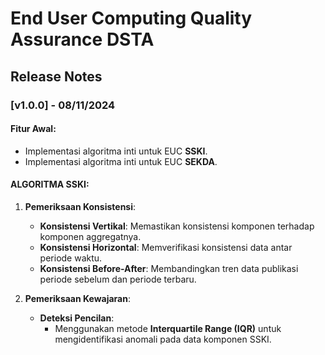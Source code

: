 # End User Computing Quality Assurance DSTA

## Release Notes

### [v1.0.0] - 08/11/2024

#### Fitur Awal:

- Implementasi algoritma inti untuk EUC **SSKI**.
- Implementasi algoritma inti untuk EUC **SEKDA**.

#### ALGORITMA SSKI:

1. **Pemeriksaan Konsistensi**:

   - **Konsistensi Vertikal**: Memastikan konsistensi komponen terhadap komponen aggregatnya.
   - **Konsistensi Horizontal**: Memverifikasi konsistensi data antar periode waktu.
   - **Konsistensi Before-After**: Membandingkan tren data publikasi periode sebelum dan periode terbaru.

2. **Pemeriksaan Kewajaran**:
   - **Deteksi Pencilan**:
     - Menggunakan metode **Interquartile Range (IQR)** untuk mengidentifikasi anomali pada data komponen SSKI.
